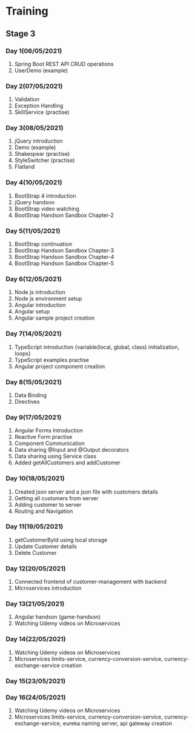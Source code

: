 # Training

## Stage 3

### Day 1(06/05/2021)
1) Spring Boot REST API CRUD operations
2) UserDemo (example)

### Day 2(07/05/2021)

1) Validation
2) Exception Handling
3) SkillService (practise)

### Day 3(08/05/2021)

1) jQuery introduction
2) Demo (example)
3) Shakespear (practise)
4) StyleSwitcher (practise)
5) Flatland

### Day 4(10/05/2021)

1) BootStrap 4 introduction
2) jQuery handson
3) BootStrap video watching
4) BootStrap Handson Sandbox Chapter-2

### Day 5(11/05/2021)

1) BootStrap continuation
2) BootStrap Handson Sandbox Chapter-3
3) BootStrap Handson Sandbox Chapter-4
4) BootStrap Handson Sandbox Chapter-5

### Day 6(12/05/2021)

1) Node js introduction
2) Node js environment setup
3) Angular introduction
4) Angular setup
5) Angular sample project creation

### Day 7(14/05/2021)

1) TypeScript introduction {variable(local, global, class) initialization, loops}
2) TypeScript examples practise
3) Angular project component creation

### Day 8(15/05/2021)

1) Data Binding 
2) Directives

### Day 9(17/05/2021)

1) Angular Forms Introduction
2) Reactive Form practise
3) Component Communication
4) Data sharing @Input and @Output decorators
5) Data sharing using Service class
6) Added getAllCustomers and addCustomer

### Day 10(18/05/2021)

1) Created json server and a json file with customers details
2) Getting all customers from server
3) Adding customer to server
4) Routing and Navigation

### Day 11(19/05/2021)

1) getCustomerById using local storage
2) Update Customer details
3) Delete Customer

### Day 12(20/05/2021)

1) Connected frontend of customer-management with backend
2) Microservices introduction

### Day 13(21/05/2021)

1) Angular handson (game-handson)
2) Watching Udemy videos on Microservices

### Day 14(22/05/2021)

1) Watching Udemy videos on Microservices
2) Microservices limits-service, currency-conversion-service, currency-exchange-service creation  

### Day 15(23/05/2021)
### Day 16(24/05/2021)

1) Watching Udemy videos on Microservices
2) Microservices limits-service, currency-conversion-service, currency-exchange-service, eureka naming server, api gateway creation   
